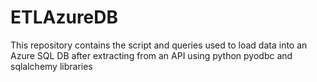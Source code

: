 # ETLAzureDB
This repository contains the script and queries used to load data into an Azure SQL DB after extracting from an API using python pyodbc and sqlalchemy libraries
